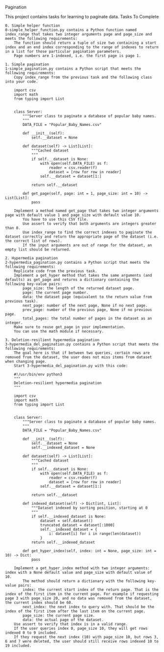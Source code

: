 Pagination

This project contains tasks for learning to paginate data.
Tasks To Complete

    0. Simple helper function
    0-simple_helper_function.py contains a Python function named index_range that takes two integer arguments page and page_size and meets the following requirements:
        The function should return a tuple of size two containing a start index and an end index corresponding to the range of indexes to return in a list for those particular pagination parameters.
        Page numbers are 1-indexed, i.e. the first page is page 1.

    1. Simple pagination
    1-simple_pagination.py contains a Python script that meets the following requirements:
        Copy index_range from the previous task and the following class into your code.

        import csv
        import math
        from typing import List


        class Server:
            """Server class to paginate a database of popular baby names.
            """
            DATA_FILE = "Popular_Baby_Names.csv"

            def __init__(self):
                self.__dataset = None

            def dataset(self) -> List[List]:
                """Cached dataset
                """
                if self.__dataset is None:
                    with open(self.DATA_FILE) as f:
                        reader = csv.reader(f)
                        dataset = [row for row in reader]
                    self.__dataset = dataset[1:]

                return self.__dataset

            def get_page(self, page: int = 1, page_size: int = 10) -> List[List]:
                pass

        Implement a method named get_page that takes two integer arguments page with default value 1 and page_size with default value 10.
            You have to use this CSV file.
            Use assert to verify that both arguments are integers greater than 0.
            Use index_range to find the correct indexes to paginate the dataset correctly and return the appropriate page of the dataset (i.e. the correct list of rows).
            If the input arguments are out of range for the dataset, an empty list should be returned.

    2. Hypermedia pagination
    2-hypermedia_pagination.py contains a Python script that meets the following requirements:
        Replicate code from the previous task.
        Implement a get_hyper method that takes the same arguments (and defaults) as get_page and returns a dictionary containing the following key-value pairs:
            page_size: the length of the returned dataset page.
            page: the current page number.
            data: the dataset page (equivalent to the return value from previous task).
            next_page: number of the next page, None if no next page.
            prev_page: number of the previous page, None if no previous page.
            total_pages: the total number of pages in the dataset as an integer.
        Make sure to reuse get_page in your implementation.
        You can use the math module if necessary.

    3. Deletion-resilient hypermedia pagination
    3-hypermedia_del_pagination.py contains a Python script that meets the following requirements:
        The goal here is that if between two queries, certain rows are removed from the dataset, the user does not miss items from dataset when changing page.
        Start 3-hypermedia_del_pagination.py with this code:

        #!/usr/bin/env python3
        """
        Deletion-resilient hypermedia pagination
        """

        import csv
        import math
        from typing import List


        class Server:
            """Server class to paginate a database of popular baby names.
            """
            DATA_FILE = "Popular_Baby_Names.csv"

            def __init__(self):
                self.__dataset = None
                self.__indexed_dataset = None

            def dataset(self) -> List[List]:
                """Cached dataset
                """
                if self.__dataset is None:
                    with open(self.DATA_FILE) as f:
                        reader = csv.reader(f)
                        dataset = [row for row in reader]
                    self.__dataset = dataset[1:]

                return self.__dataset

            def indexed_dataset(self) -> Dict[int, List]:
                """Dataset indexed by sorting position, starting at 0
                """
                if self.__indexed_dataset is None:
                    dataset = self.dataset()
                    truncated_dataset = dataset[:1000]
                    self.__indexed_dataset = {
                        i: dataset[i] for i in range(len(dataset))
                    }
                return self.__indexed_dataset

            def get_hyper_index(self, index: int = None, page_size: int = 10) -> Dict:
                pass

        Implement a get_hyper_index method with two integer arguments: index with a None default value and page_size with default value of 10.
            The method should return a dictionary with the following key-value pairs:
            index: the current start index of the return page. That is the index of the first item in the current page. For example if requesting page 3 with page_size 20, and no data was removed from the dataset, the current index should be 60.
            next_index: the next index to query with. That should be the index of the first item after the last item on the current page.
            page_size: the current page size.
            data: the actual page of the dataset.
        Use assert to verify that index is in a valid range.
        If the user queries index 0, page_size 10, they will get rows indexed 0 to 9 included.
        If they request the next index (10) with page_size 10, but rows 3, 6 and 7 were deleted, the user should still receive rows indexed 10 to 19 included.
